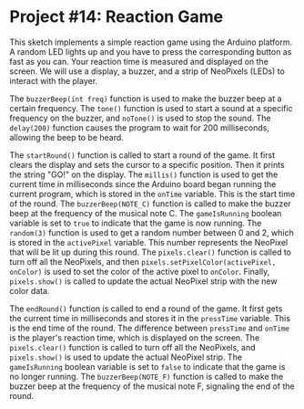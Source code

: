 # Project #14: Reaction Game

This sketch implements a simple reaction game using the Arduino platform. A random LED lights up and you have to press the corresponding button as fast as you can. Your reaction time is measured and displayed on the screen. We will use a display, a buzzer, and a strip of NeoPixels (LEDs) to interact with the player.

The `buzzerBeep(int freq)` function is used to make the buzzer beep at a certain frequency. The `tone()` function is used to start a sound at a specific frequency on the buzzer, and `noTone()` is used to stop the sound. The `delay(200)` function causes the program to wait for 200 milliseconds, allowing the beep to be heard.

The `startRound()` function is called to start a round of the game. It first clears the display and sets the cursor to a specific position. Then it prints the string "GO!" on the display. The `millis()` function is used to get the current time in milliseconds since the Arduino board began running the current program, which is stored in the `onTime` variable. This is the start time of the round. The `buzzerBeep(NOTE_C)` function is called to make the buzzer beep at the frequency of the musical note C. The `gameIsRunning` boolean variable is set to `true` to indicate that the game is now running. The `random(3)` function is used to get a random number between 0 and 2, which is stored in the `activePixel` variable. This number represents the NeoPixel that will be lit up during this round. The `pixels.clear()` function is called to turn off all the NeoPixels, and then `pixels.setPixelColor(activePixel, onColor)` is used to set the color of the active pixel to `onColor`. Finally, `pixels.show()` is called to update the actual NeoPixel strip with the new color data.

The `endRound()` function is called to end a round of the game. It first gets the current time in milliseconds and stores it in the `pressTime` variable. This is the end time of the round. The difference between `pressTime` and `onTime` is the player's reaction time, which is displayed on the screen. The `pixels.clear()` function is called to turn off all the NeoPixels, and `pixels.show()` is used to update the actual NeoPixel strip. The `gameIsRunning` boolean variable is set to `false` to indicate that the game is no longer running. The `buzzerBeep(NOTE_F)` function is called to make the buzzer beep at the frequency of the musical note F, signaling the end of the round.